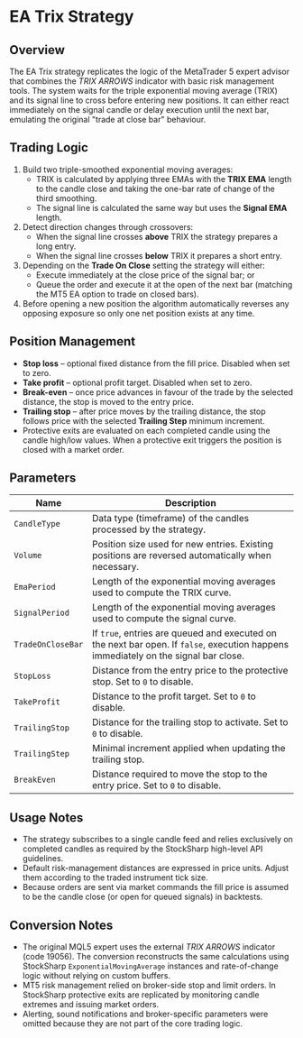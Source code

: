 # EA Trix Strategy

## Overview

The EA Trix strategy replicates the logic of the MetaTrader 5 expert advisor that combines the *TRIX ARROWS* indicator with
basic risk management tools. The system waits for the triple exponential moving average (TRIX) and its signal line to cross
before entering new positions. It can either react immediately on the signal candle or delay execution until the next bar,
emulating the original "trade at close bar" behaviour.

## Trading Logic

1. Build two triple-smoothed exponential moving averages:
   - TRIX is calculated by applying three EMAs with the **TRIX EMA** length to the candle close and taking the one-bar rate of
     change of the third smoothing.
   - The signal line is calculated the same way but uses the **Signal EMA** length.
2. Detect direction changes through crossovers:
   - When the signal line crosses **above** TRIX the strategy prepares a long entry.
   - When the signal line crosses **below** TRIX it prepares a short entry.
3. Depending on the **Trade On Close** setting the strategy will either:
   - Execute immediately at the close price of the signal bar; or
   - Queue the order and execute it at the open of the next bar (matching the MT5 EA option to trade on closed bars).
4. Before opening a new position the algorithm automatically reverses any opposing exposure so only one net position exists at
   any time.

## Position Management

- **Stop loss** – optional fixed distance from the fill price. Disabled when set to zero.
- **Take profit** – optional profit target. Disabled when set to zero.
- **Break-even** – once price advances in favour of the trade by the selected distance, the stop is moved to the entry price.
- **Trailing stop** – after price moves by the trailing distance, the stop follows price with the selected **Trailing Step**
  minimum increment.
- Protective exits are evaluated on each completed candle using the candle high/low values. When a protective exit triggers the
  position is closed with a market order.

## Parameters

| Name | Description |
| ---- | ----------- |
| `CandleType` | Data type (timeframe) of the candles processed by the strategy. |
| `Volume` | Position size used for new entries. Existing positions are reversed automatically when necessary. |
| `EmaPeriod` | Length of the exponential moving averages used to compute the TRIX curve. |
| `SignalPeriod` | Length of the exponential moving averages used to compute the signal curve. |
| `TradeOnCloseBar` | If `true`, entries are queued and executed on the next bar open. If `false`, execution happens immediately on the signal bar close. |
| `StopLoss` | Distance from the entry price to the protective stop. Set to `0` to disable. |
| `TakeProfit` | Distance to the profit target. Set to `0` to disable. |
| `TrailingStop` | Distance for the trailing stop to activate. Set to `0` to disable. |
| `TrailingStep` | Minimal increment applied when updating the trailing stop. |
| `BreakEven` | Distance required to move the stop to the entry price. Set to `0` to disable. |

## Usage Notes

- The strategy subscribes to a single candle feed and relies exclusively on completed candles as required by the StockSharp
  high-level API guidelines.
- Default risk-management distances are expressed in price units. Adjust them according to the traded instrument tick size.
- Because orders are sent via market commands the fill price is assumed to be the candle close (or open for queued signals) in
  backtests.

## Conversion Notes

- The original MQL5 expert uses the external *TRIX ARROWS* indicator (code 19056). The conversion reconstructs the same
  calculations using StockSharp `ExponentialMovingAverage` instances and rate-of-change logic without relying on custom buffers.
- MT5 risk management relied on broker-side stop and limit orders. In StockSharp protective exits are replicated by monitoring
  candle extremes and issuing market orders.
- Alerting, sound notifications and broker-specific parameters were omitted because they are not part of the core trading logic.
